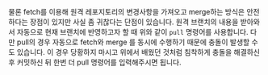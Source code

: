 물론 fetch를 이용해 원격 레포지토리의 변경사항을 가져오고 merge하는 방식은 안전하다는 장점이 있지만 사실 좀 귀찮다는 단점이 있습니다.
원격 브랜치의 내용을 받아와서 자동으로 현재 브랜치에 반영하고자 할 때 위와 같이 `pull` 명령어를 사용합니다.
다만 pull의 경우 자동으로 fetch와 merge 를 동시에 수행하기 때문에 충돌이 발생할 수도 있습니다. 이 경우 당황하지 마시고 위에서 배웠던 것처럼 침착하게 충돌을 해결하신 후 커밋하신 뒤 한번 더 pull 명령어를 입력해주시면 됩니다.
